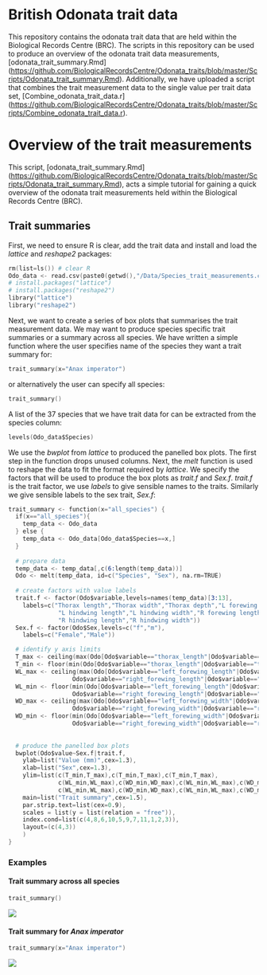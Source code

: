 British Odonata trait data
==========================
This repository contains the odonata trait data that are held within the Biological Records 
Centre (BRC). The scripts in this repository can be used to produce an overview of the odonata 
trait data measurements, [odonata_trait_summary.Rmd] (https://github.com/BiologicalRecordsCentre/Odonata_traits/blob/master/Scripts/Odonata_trait_summary.Rmd). Additionally, we have uploaded a script that combines the trait 
measurement data to the single value per trait data set, [Combine_odonata_trait_data.r] (https://github.com/BiologicalRecordsCentre/Odonata_traits/blob/master/Scripts/Combine_odonata_trait_data.r).


Overview of the trait measurements 
==================================
This script, [odonata_trait_summary.Rmd] (https://github.com/BiologicalRecordsCentre/Odonata_traits/blob/master/Scripts/Odonata_trait_summary.Rmd), acts a simple tutorial for gaining a quick overview of the 
odonata trait measurements held within the Biological Records Centre (BRC).


Trait summaries
---------------
First, we need to ensure R is clear, add the trait data and install and load the *lattice* 
and *reshape2* packages:

```s
rm(list=ls()) # clear R
Odo_data <- read.csv(paste0(getwd(),"/Data/Species_trait_measurements.csv"),header=T) 
# install.packages("lattice")
# install.packages("reshape2")
library("lattice")
library("reshape2")
```

Next, we want to create a series of box plots that summarises the trait measurement data. We may
want to produce species specific trait summaries or a summary across all species. We have written
a simple function where the user specifies name of the species they want a trait summary for: 
```s
trait_summary(x="Anax imperator")
```

or alternatively the user can specify all species:
```s
trait_summary()
```

A list of the 37 species that we have trait data for can be extracted from the species column:
```s
levels(Odo_data$Species)
```

We use the *bwplot* from *lattice* to produced the panelled box plots.  The first step in the 
function drops unused columns.  Next, the *melt* function is used to reshape the data to fit 
the format required by *lattice*. We specify the factors that will be used to produce the box 
plots as *trait.f* and *Sex.f*. *trait.f* is the trait factor, we use *labels* to give sensible 
names to the traits.  Similarly we give sensible labels to the sex trait, *Sex.f*:
```s
trait_summary <- function(x="all_species") {
  if(x=="all_species"){
    temp_data <- Odo_data
  } else {
    temp_data <- Odo_data[Odo_data$Species==x,]
  }
  
  # prepare data
  temp_data <- temp_data[,c(6:length(temp_data))]
  Odo <- melt(temp_data, id=c("Species", "Sex"), na.rm=TRUE)
  
  # create factors with value labels
  trait.f <- factor(Odo$variable,levels=names(temp_data)[3:13],
    labels=c("Thorax length","Thorax width","Thorax depth","L forewing length","L forewing width",
              "L hindwing length","L hindwing width","R forewing length","R forewing width",
              "R hindwing length","R hindwing width"))
  Sex.f <- factor(Odo$Sex,levels=c("f","m"),
    labels=c("Female","Male"))

  # identify y axis limits
  T_max <- ceiling(max(Odo[Odo$variable=="thorax_length"|Odo$variable=="thorax_width"|Odo$variable=="thorax_depth","value"]))
  T_min <- floor(min(Odo[Odo$variable=="thorax_length"|Odo$variable=="thorax_width"|Odo$variable=="thorax_depth","value"]))
  WL_max <- ceiling(max(Odo[Odo$variable=="left_forewing_length"|Odo$variable=="left_hindwing_length"|
                  Odo$variable=="right_forewing_length"|Odo$variable=="right_forewing_length","value"]))
  WL_min <- floor(min(Odo[Odo$variable=="left_forewing_length"|Odo$variable=="left_hindwing_length"|
                  Odo$variable=="right_forewing_length"|Odo$variable=="right_forewing_length","value"]))
  WD_max <- ceiling(max(Odo[Odo$variable=="left_forewing_width"|Odo$variable=="left_hindwing_width"|
                  Odo$variable=="right_forewing_width"|Odo$variable=="right_forewing_width","value"]))
  WD_min <- floor(min(Odo[Odo$variable=="left_forewing_width"|Odo$variable=="left_hindwing_width"|
                  Odo$variable=="right_forewing_width"|Odo$variable=="right_forewing_width","value"]))
  
  
  # produce the panelled box plots
  bwplot(Odo$value~Sex.f|trait.f,
    ylab=list("Value (mm)",cex=1.3), 
    xlab=list("Sex",cex=1.3),
    ylim=list(c(T_min,T_max),c(T_min,T_max),c(T_min,T_max),
              c(WL_min,WL_max),c(WD_min,WD_max),c(WL_min,WL_max),c(WD_min,WD_max),
              c(WL_min,WL_max),c(WD_min,WD_max),c(WL_min,WL_max),c(WD_min,WD_max)),
    main=list("Trait summary",cex=1.5),
    par.strip.text=list(cex=0.9),
    scales = list(y = list(relation = "free")),
    index.cond=list(c(4,8,6,10,5,9,7,11,1,2,3)),
    layout=(c(4,3))
    )  
}
```

### Examples
#### Trait summary across all species
```s
trait_summary()
```
<img src="https://raw.github.com/BiologicalRecordsCentre/Odonata_traits/master/Images/All_species_trait_summary.jpg" />

#### Trait summary for *Anax imperator*
```s
trait_summary(x="Anax imperator")
```
<img src="https://raw.github.com/BiologicalRecordsCentre/Odonata_traits/master/Images/Anax_imperator_trait_summary.jpg" />
